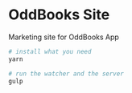 # OddBooks Site
Marketing site for OddBooks App

```bash
# install what you need
yarn

# run the watcher and the server
gulp
```
